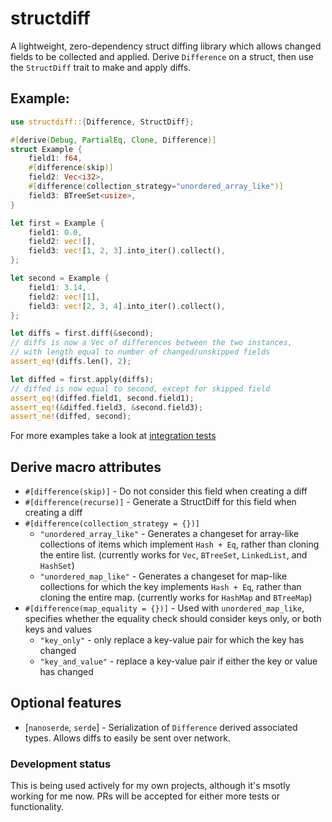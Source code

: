 # structdiff

A lightweight, zero-dependency struct diffing library which allows changed fields to be collected and applied. Derive `Difference` on a struct, then use the `StructDiff` trait to make and apply diffs. 

## Example:

```rust
use structdiff::{Difference, StructDiff};

#[derive(Debug, PartialEq, Clone, Difference)]
struct Example {
    field1: f64,
    #[difference(skip)]
    field2: Vec<i32>,
    #[difference(collection_strategy="unordered_array_like")]
    field3: BTreeSet<usize>,
}

let first = Example {
    field1: 0.0,
    field2: vec![],
    field3: vec![1, 2, 3].into_iter().collect(),
};

let second = Example {
    field1: 3.14,
    field2: vec![1],
    field3: vec![2, 3, 4].into_iter().collect(),
};

let diffs = first.diff(&second);
// diffs is now a Vec of differences between the two instances, 
// with length equal to number of changed/unskipped fields
assert_eq!(diffs.len(), 2);

let diffed = first.apply(diffs);
// diffed is now equal to second, except for skipped field
assert_eq!(diffed.field1, second.field1);
assert_eq!(&diffed.field3, &second.field3);
assert_ne!(diffed, second);
```

For more examples take a look at [integration tests](/tests)

## Derive macro attributes
- `#[difference(skip)]`     - Do not consider this field when creating a diff
- `#[difference(recurse)]`  - Generate a StructDiff for this field when creating a diff
- `#[difference(collection_strategy = {})]` 
    - `"unordered_array_like"` - Generates a changeset for array-like collections of items which implement `Hash + Eq`, rather than cloning the entire list. (currently works for `Vec`, `BTreeSet`, `LinkedList`, and `HashSet`)
    - `"unordered_map_like"` - Generates a changeset for map-like collections for which the key implements `Hash + Eq`, rather than cloning the entire map. (currently works for `HashMap` and `BTreeMap`)
- `#[difference(map_equality = {})]` - Used with `unordered_map_like`, specifies whether the equality check should consider keys only, or both keys and values
    - `"key_only"` - only replace a key-value pair for which the key has changed
    - `"key_and_value"` - replace a key-value pair if either the key or value has changed

## Optional features
- [`nanoserde`, `serde`] - Serialization of `Difference` derived associated types. Allows diffs to easily be sent over network.

### Development status 
This is being used actively for my own projects, although it's msotly working for me now. PRs will be accepted for either more tests or functionality.